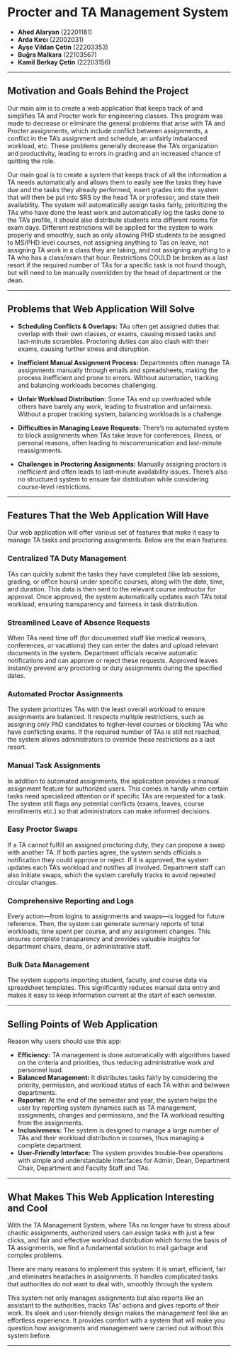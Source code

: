 # Procter and TA Management System

- **Ahed Alaryan** (22201181)
- **Arda Kırcı** (22002031)
- **Ayşe Vildan Çetin** (22203353)
- **Buğra Malkara** (22103567)
- **Kamil Berkay Çetin** (22203156)



---

## Motivation and Goals Behind the Project

Our main aim is to create a web application that keeps track of and simplifies TA and Procter work for engineering classes. This program was made to decrease or eliminate the general problems that arise with TA and Procter assignments, which include conflict between assignments, a conflict in the TA’s assignment and schedule, an unfairly imbalanced workload, etc. These problems generally decrease the TA’s organization and productivity, leading to errors in grading and an increased chance of quitting the role.

Our main goal is to create a system that keeps track of all the information a TA needs automatically and allows them to easily see the tasks they have due and the tasks they already performed, insert grades into the system that will then be put into SRS by the head TA or professor, and state their availability. The system will automatically assign tasks fairly, prioritizing the TAs who have done the least work and automatically log the tasks done to the TA’s profile, it should also distribute students into different rooms for exam days. Different restrictions will be applied for the system to work properly and smoothly, such as only allowing PHD students to be assigned to MS/PHD level courses, not assigning anything to Tas on leave, not assigning TA work in a class they are taking, and not assigning anything to a TA who has a class/exam that hour. Restrictions COULD be broken as a last resort if the required number of TAs for a specific task is not found though, but will need to be manually overridden by the head of department or the dean.

---

## Problems that Web Application Will Solve
- **Scheduling Conflicts & Overlaps:** TAs often get assigned duties that overlap with their own classes, or exams, causing missed tasks and last-minute scrambles. Proctoring duties can also clash with their exams, causing further stress and disruption.

- **Inefficient Manual Assignment Process:** Departments often manage TA assignments manually through emails and spreadsheets, making the process inefficient and prone to errors. Without automation, tracking and balancing workloads becomes challenging.

- **Unfair Workload Distribution:** Some TAs end up overloaded while others have barely any work, leading to frustration and unfairness. Without a proper tracking system, balancing workloads is a challenge.

- **Difficulties in Managing Leave Requests:** There’s no automated system to block assignments when TAs take leave for conferences, illness, or personal reasons, often leading to miscommunication and last-minute reassignments.

- **Challenges in Proctoring Assignments:** Manually assigning proctors is inefficient and often leads to last-minute availability issues. There’s also no structured system to ensure fair distribution while considering course-level restrictions.



---

## Features That the Web Application Will Have

Our web application will offer various set of features that make it easy to manage TA tasks and proctoring assignments. Below are the main features:

### Centralized TA Duty Management
TAs can quickly submit the tasks they have completed (like lab sessions, grading, or office hours) under specific courses, along with the date, time, and duration. This data is then sent to the relevant course instructor for approval. Once approved, the system automatically updates each TA’s total workload, ensuring transparency and fairness in task distribution.

### Streamlined Leave of Absence Requests
When TAs need time off (for documented stuff like medical reasons, conferences, or vacations) they can enter the dates and upload relevant documents in the system. Department officials receive automatic notifications and can approve or reject these requests. Approved leaves instantly prevent any proctoring or duty assignments during the specified dates.

### Automated Proctor Assignments
The system prioritizes TAs with the least overall workload to ensure assignments are balanced. It respects multiple restrictions, such as assigning only PhD candidates to higher-level courses or blocking TAs who have conflicting exams. If the required number of TAs is still not reached, the system allows administrators to override these restrictions as a last resort.

### Manual Task Assignments
In addition to automated assignments, the application provides a manual assignment feature for authorized users. This comes in handy when certain tasks need specialized attention or if specific TAs are requested for a task. The system still flags any potential conflicts (exams, leaves, course enrollments etc.) so that administrators can make informed decisions.

### Easy Proctor Swaps
If a TA cannot fulfill an assigned proctoring duty, they can propose a swap with another TA. If both parties agree, the system sends officials a notification they could approve or reject. If it is approved, the system updates each TA’s workload and notifies all involved. Department staff can also initiate swaps, which the system carefully tracks to avoid repeated circular changes.

### Comprehensive Reporting and Logs
Every action—from logins to assignments and swaps—is logged for future reference. Then, the system can generate summary reports of total workloads, time spent per course, and any assignment changes. This ensures complete transparency and provides valuable insights for department chairs, deans, or administrative staff.

### Bulk Data Management
The system supports importing student, faculty, and course data via spreadsheet templates. This significantly reduces manual data entry and makes it easy to keep information current at the start of each semester.

---

## Selling Points of Web Application
Reason why users should use this app:
- **Efficiency:** TA management is done automatically with algorithms based on the criteria and priorities, thus reducing administrative work and personnel load.
- **Balanced Management:** It distributes tasks fairly by considering the priority, permission, and workload status of each TA within and between departments.  
- **Reporter:** At the end of the semester and year, the system helps the user by reporting system dynamics such as TA management, assignments, changes and permissions, and the TA workload resulting from the assignments.  
- **Inclusiveness:** The system is designed to manage a large number of TAs and their workload distribution in courses, thus managing a complete department.  
- **User-Friendly Interface:** The system provides trouble-free operations with simple and understandable interfaces for Admin, Dean, Department Chair, Department and Faculty Staff and TAs.

---

## What Makes This Web Application Interesting and Cool

With the TA Management System, where TAs no longer have to stress about chaotic assignments, authorized users can assign tasks with just a few clicks, and fair and effective workload distribution which forms the basis of TA assignments, we find a fundamental solution to mail garbage and complex problems. 

There are many reasons to implement this system: It is smart, efficient, fair ,and eliminates headaches in assignments. It handles complicated tasks that authorities do not want to deal with, smoothly through the system. 

This system not only manages assignments but also reports like an assistant to the authorities, tracks TAs' actions and gives reports of their work. Its sleek and user-friendly design makes the management feel like an effortless experience. It provides comfort with a system that will make you question how assignments and management were carried out without this system before.

---
